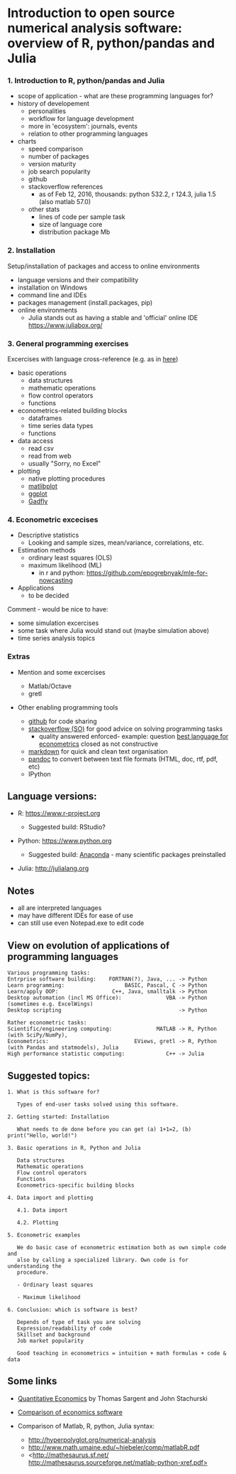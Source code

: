 Introduction to open source numerical analysis software: overview of R, python/pandas and Julia
===============================================================================================

### 1. Introduction to R, python/pandas and Julia
  - scope of application - what are these programming languages for?
  - history of developement
    - personalities
    - workflow for language development
    - more in 'ecosystem': journals, events
    - relation to other programming languages
  - charts
    - speed comparison
    - number of packages
    - version maturity
    - job search popularity
    - github
    - stackoverflow references
      - as of Feb 12, 2016, thousands: python 532.2, r 124.3, julia 1.5 (also matlab 57.0)
    - other stats
      - lines of code per sample task
      - size of language core
      - distribution package Mb 

### 2. Installation

Setup/installation of packages and access to online environments

  - language versions and their compatibility 
  - installation on Windows
  - command line and IDEs
  - packages management (install.packages, pip)
  - online environments
    - Julia stands out as having a stable and 'official' online IDE <https://www.juliabox.org/>
  
### 3. General programming exercises
Excercises with language cross-reference (e.g. as in [here](http://hyperpolyglot.org/numerical-analysis))
  - basic operations
    - data structures
    - mathematic operations 
    - flow control operators
    - functions 
  - econometrics-related building blocks
    - dataframes
    - time series data types 
    - functions
  - data access
    - read csv
    - read from web
    - usually "Sorry, no Excel"
  - plotting
    - native plotting procedures
    - [matlibplot](http://matplotlib.org/)
    - [ggplot](http://ggplot2.org/)
    - [Gadfly](http://dcjones.github.io/Gadfly.jl/)

### 4. Econometric excecises 
  - Descriptive statistics
    - Looking and sample sizes, mean/variance, correlations, etc. 
  - Estimation methods
    - ordinary least squares (OLS)
    - maximum likelihood (ML)
      - in r and python: <https://github.com/epogrebnyak/mle-for-nowcasting>
  - Applications
    - to be decided 
 
Comment - would be nice to have:
- some simulation excercises 
- some task where Julia would stand out (maybe simulation above)
- time series analysis topics
 
### Extras
- Mention and some excercises
  - Matlab/Octave
  - gretl
  
- Other enabling programming tools
  - [github](https://guides.github.com/introduction/flow/) for code sharing 
  - [stackoverflow (SO)](http://stackoverflow.com/) for good advice on solving programming tasks
    - quality answered enforced- example: question [best language for econometrics][so1] closed as not constructive
  - [markdown](https://github.com/adam-p/markdown-here/wiki/Markdown-Cheatsheet) for quick and clean text organisation 
  - [pandoc](http://pandoc.org/) to convert between text file formats (HTML, doc, rtf, pdf, etc)
  - IPython
   
  [so1]:http://stackoverflow.com/questions/3064178/best-programming-language-for-teaching-econometrics

Language versions:
------------------

- R: <https://www.r-project.org>
  -  Suggested build: RStudio?

- Python: <https://www.python.org> 
  -  Suggested build: [Anaconda](https://www.continuum.io/downloads) - many scientific packages preinstalled

- Julia: <http://julialang.org>

Notes
----
- all are interpreted languages
- may have different IDEs for ease of use
- can still use even Notepad.exe to edit code 


View on evolution of applications of programming languages
----------------------------------------------------------

```
Various programming tasks:
Entrprise software building:    FORTRAN(?), Java, ... -> Python
Learn programming:                   BASIC, Pascal, C -> Python  
Learn/apply OOP:                 C++, Java, smalltalk -> Python  
Desktop automation (incl MS Office):              VBA -> Python (sometimes e.g. ExcelWings)
Desktop scripting                                     -> Python

Rather econometric tasks:
Scientific/engineering computing:              MATLAB -> R, Python (with SciPy/NumPy), 
Econometrics:                           EViews, gretl -> R, Python (with Pandas and statmodels), Julia
High performance statistic computing:             C++ -> Julia
```

Suggested topics:
-----------------

```
1. What is this software for?

   Types of end-user tasks solved using this software.   

2. Getting started: Installation 

   What needs to de done before you can get (a) 1+1=2, (b) print("Hello, world!")

3. Basic operations in R, Python and Julia

   Data structures
   Mathematic operations 
   Flow control operators
   Functions
   Econometrics-specific building blocks
   
4. Data import and plotting

   4.1. Data import  

   4.2. Plotting

5. Econometric examples

   We do basic case of econometric estimation both as own simple code and 
   also by calling a specialized library. Own code is for understanding the 
   procedure.

   - Ordinary least squares 

   - Maximum likelihood

6. Conclusion: which is software is best?

   Depends of type of task you are solving 
   Expression/readability of code 
   Skillset and background
   Job market popularity 

   Good teaching in econometrics = intuition + math formulas + code & data

```

Some links
----------

- [Quantitative Economics](http://quant-econ.net) by Thomas Sargent and John Stachurski 

- [Comparison of economics software](http://economics.sas.upenn.edu/~jesusfv/comparison_languages.pdf)

- Comparison of Matlab, R, python, Julia syntax:
  - <http://hyperpolyglot.org/numerical-analysis>
  - <http://www.math.umaine.edu/~hiebeler/comp/matlabR.pdf>
  - <http://mathesaurus.sf.net/ http://mathesaurus.sourceforge.net/matlab-python-xref.pdf>
